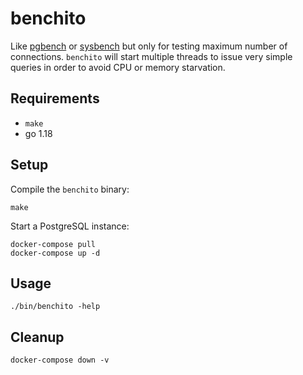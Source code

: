 # benchito

Like [pgbench](https://www.postgresql.org/docs/current/pgbench.html) or [sysbench](https://github.com/akopytov/sysbench) but only for testing maximum number of connections. `benchito` will start multiple threads to issue very simple queries in order to avoid CPU or memory starvation.

## Requirements

* `make`
* go 1.18


## Setup

Compile the `benchito` binary:

```
make
```

Start a PostgreSQL instance:

```
docker-compose pull
docker-compose up -d
```

## Usage

```
./bin/benchito -help
```

## Cleanup

```
docker-compose down -v
```